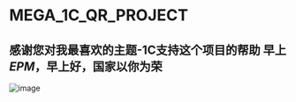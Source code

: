 # MEGA_1C_QR_PROJECT

感谢您对我最喜欢的主题-1C支持这个项目的帮助
早上 ___ЕРМ___，早上好，国家以你为荣
---
![image](https://github.com/user-attachments/assets/9288a838-e1c0-43c6-b2a0-95efa7157c5d)
